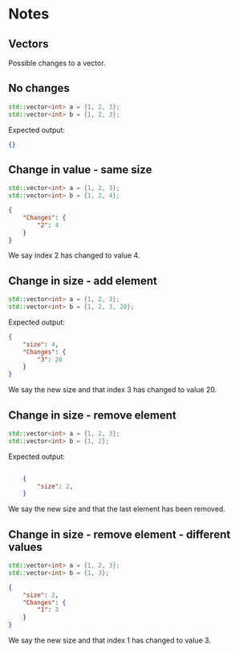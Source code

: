 # Notes

## Vectors

Possible changes to a vector.

## No changes

```cpp
std::vector<int> a = {1, 2, 3};
std::vector<int> b = {1, 2, 3};
```

Expected output:

```json
{}
```

## Change in value - same size

```cpp
std::vector<int> a = {1, 2, 3};
std::vector<int> b = {1, 2, 4};
```

```json
{
    "Changes": {
        "2": 4
    }
}
```

We say index 2 has changed to value 4.

## Change in size - add element

```cpp
std::vector<int> a = {1, 2, 3};
std::vector<int> b = {1, 2, 3, 20};
```

Expected output:

```json
{
    "size": 4,
    "Changes": {
        "3": 20
    }
}
```

We say the new size and that index 3 has changed to value 20.

## Change in size - remove element

```cpp
std::vector<int> a = {1, 2, 3};
std::vector<int> b = {1, 2};
```

Expected output:

```json
    
    {
        "size": 2,
    }
```

We say the new size and that the last element has been removed.

## Change in size - remove element - different values

```cpp
std::vector<int> a = {1, 2, 3};
std::vector<int> b = {1, 3};
```

```json
{
    "size": 2,
    "Changes": {
        "1": 3
    }
}
```

We say the new size and that index 1 has changed to value 3.